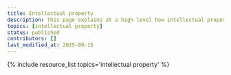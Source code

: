 ```yaml
---
title: Intellectual property
description: This page explains at a high level how intellectual property relates to paleo data through rights, licensing, and usage agreements. It also links out to resources with more detailed information for specific circumstances.
topics: [intellectual property]
status: published
contributors: []
last_modified_at: 2025-09-15
---
```


{% include resource_list topics='intellectual property' %}
